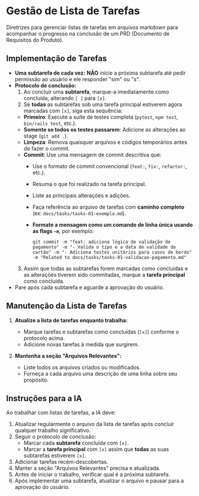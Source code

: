 # Gestão de Lista de Tarefas

Diretrizes para gerenciar listas de tarefas em arquivos markdown para acompanhar o progresso na conclusão de um PRD (Documento de Requisitos do Produto).

## Implementação de Tarefas
- **Uma subtarefa de cada vez:** **NÃO** inicie a próxima subtarefa até pedir permissão ao usuário e ele responder "sim" ou "s".
- **Protocolo de conclusão:**
  1. Ao concluir uma **subtarefa**, marque-a imediatamente como concluída, alterando `[ ]` para `[x]`.
  2. Se **todas** as subtarefas sob uma tarefa principal estiverem agora marcadas com `[x]`, siga esta sequência:
    - **Primeiro**: Execute a suíte de testes completa (`pytest`, `npm test`, `bin/rails test`, etc.).
    - **Somente se todos os testes passarem**: Adicione as alterações ao stage (`git add .`).
    - **Limpeza**: Remova quaisquer arquivos e códigos temporários antes de fazer o commit.
    - **Commit**: Use uma mensagem de commit descritiva que:
      - Use o formato de commit convencional (`feat:`, `fix:`, `refactor:`, etc.).
      - Resuma o que foi realizado na tarefa principal.
      - Liste as principais alterações e adições.
      - Faça referência ao arquivo de tarefas com **caminho completo** (ex: `docs/tasks/tasks-01-exemplo.md`).
      - **Formate a mensagem como um comando de linha única usando as flags `-m`**, por exemplo:

        ```
        git commit -m "feat: adiciona lógica de validação de pagamento" -m "- Valida o tipo e a data de validade do cartão" -m "- Adiciona testes unitários para casos de borda" -m "Related to docs/tasks/tasks-01-validacao-pagamento.md"
        ```
  3. Assim que todas as subtarefas forem marcadas como concluídas e as alterações tiverem sido commitadas, marque a **tarefa principal** como concluída.
- Pare após cada subtarefa e aguarde a aprovação do usuário.

## Manutenção da Lista de Tarefas

1. **Atualize a lista de tarefas enquanto trabalha:**
   - Marque tarefas e subtarefas como concluídas (`[x]`) conforme o protocolo acima.
   - Adicione novas tarefas à medida que surgirem.

2. **Mantenha a seção "Arquivos Relevantes":**
   - Liste todos os arquivos criados ou modificados.
   - Forneça a cada arquivo uma descrição de uma linha sobre seu propósito.

## Instruções para a IA

Ao trabalhar com listas de tarefas, a IA deve:

1. Atualizar regularmente o arquivo da lista de tarefas após concluir qualquer trabalho significativo.
2. Seguir o protocolo de conclusão:
   - Marcar cada **subtarefa** concluída com `[x]`.
   - Marcar a **tarefa principal** com `[x]` assim que **todas** as suas subtarefas estiverem `[x]`.
3. Adicionar tarefas recém-descobertas.
4. Manter a seção "Arquivos Relevantes" precisa e atualizada.
5. Antes de iniciar o trabalho, verificar qual é a próxima subtarefa.
6. Após implementar uma subtarefa, atualizar o arquivo e pausar para a aprovação do usuário.
